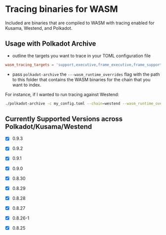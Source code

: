 # Tracing binaries for WASM

Included are binaries that are compiled to WASM with tracing enabled for Kusama, Westend, and Polkadot.


## Usage with Polkadot Archive

- outline the targets you want to trace in your TOML configuration file
```toml
wasm_tracing_targets = 'support,executive,frame_executive,frame_support'
```
- pass `polkadot-archive` the `---wasm_runtime_overrides` flag with the path to this folder
that contains the WASM binaries for the chain that you want to index.

For instance, if I wanted to run tracing against Westend:
```bash
./polkadot-archive -c my_config.toml --chain=westend --wasm_runtime_overrides ./wasm-tracing/westend/
```


## Currently Supported Versions across Polkadot/Kusama/Westend
- [x] 0.9.3
- [x] 0.9.2
- [x] 0.9.1
- [x] 0.9.0
- [x] 0.8.30
- [x] 0.8.29
- [x] 0.8.28
- [x] 0.8.27
- [x] 0.8.26-1
- [x] 0.8.25


